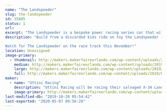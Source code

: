 ```yaml
---
name: "The Landspeeder"
slug: the-landspeeder
id: 35085
status: 1
url: 
excerpt: "The Landspeeder is a bespoke power racing series car that will compete in the Orlando Power Racing Series event"
description: "Build from a discarded kids ride on toy the Landspeeder is a 48 volt power house of speed and fortified KPI and ackerman.  No expense was spared in this budget build. Only the best was used when it could be bartered from the jawas on Tatooine, we still think we got the short end of the stick on the tires. 

Watch for The Landspeeder on the race track this November!"
location: Unassigned
image-primary:
  - thumbnail: http://makers.makerfaireorlando.com/wp-content/uploads/2019/07/IMG_5773-1-150x150.jpg
    medium: http://makers.makerfaireorlando.com/wp-content/uploads/2019/07/IMG_5773-1-300x225.jpg
    large: http://makers.makerfaireorlando.com/wp-content/uploads/2019/07/IMG_5773-1-1024x768.jpg
    full: http://makers.makerfaireorlando.com/wp-content/uploads/2019/07/IMG_5773-1.jpg
maker:
  - name: "Uttini Racing"
    description: "Uttini Racing will be racing their salvaged X-34 Landspeeder in the Power Racing Series event at MFO 2019"
    image-primary: http://makers.makerfaireorlando.com/wp-content/uploads/2019/07/joe-in-landspeeder-1024x768.jpg
last-modified-db: "2019-10-28 05:54:42"
last-exported: "2020-05-07 09:56:28"
---
```

